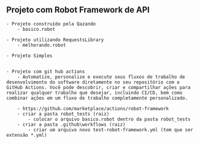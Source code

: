 ## Projeto com Robot Framework de API

    - Projeto construído pela Qazando
        - basico.robot

    - Projeto utilizando RequestsLibrary
        - melhorando.robot

    - Projeto Simples 


    - Projeto com git hub actions
        - Automatize, personalize e execute seus fluxos de trabalho de desenvolvimento do software diretamente no seu repositório com o GitHub Actions. Você pode descobrir, criar e compartilhar ações para realizar qualquer trabalho que desejar, incluindo CI/CD, bem como combinar ações em um fluxo de trabalho completamente personalizado.

        - https://github.com/marketplace/actions/robot-framework
        - criar a pasta robot_tests (raiz)
            - colocar o arquivo basico.robot dentro da pasta robot_tests
        - criar a pasta .github\workflows (raiz)    
            - criar um arquivo novo test-robot-framework.yml (tem que ser extensão *.yml)